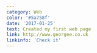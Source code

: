 ```yaml
---
category: Web
color: '#5a758f'
date: '2017-01-25'
text: Created my first web page
link: http://www.georgee.co.uk
linkinfo: 'Check it'
---
```

